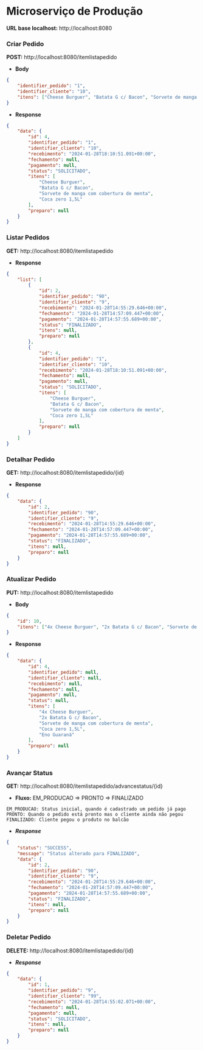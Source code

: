 # Microserviço de Produção

**URL base localhost:** http://localhost:8080

### Criar Pedido
**POST:** http://localhost:8080/itemlistapedido
* **Body**
```json
{
    "identifier_pedido": "1",
    "identifier_cliente": "10",
    "itens": ["Cheese Burguer", "Batata G c/ Bacon", "Sorvete de manga com cobertura de menta", "Coca zero 1,5L"]
}
```
* **Response**
```json
{
    "data": {
        "id": 4,
        "identifier_pedido": "1",
        "identifier_cliente": "10",
        "recebimento": "2024-01-28T18:10:51.091+00:00",
        "fechamento": null,
        "pagamento": null,
        "status": "SOLICITADO",
        "itens": [
            "Cheese Burguer",
            "Batata G c/ Bacon",
            "Sorvete de manga com cobertura de menta",
            "Coca zero 1,5L"
        ],
        "preparo": null
    }
}
```

### Listar Pedidos  
**GET:** http://localhost:8080/itemlistapedido
* **Response**
```json
{
    "list": [
        {
            "id": 2,
            "identifier_pedido": "90",
            "identifier_cliente": "9",
            "recebimento": "2024-01-28T14:55:29.646+00:00",
            "fechamento": "2024-01-28T14:57:09.447+00:00",
            "pagamento": "2024-01-28T14:57:55.689+00:00",
            "status": "FINALIZADO",
            "itens": null,
            "preparo": null
        },
        {
            "id": 4,
            "identifier_pedido": "1",
            "identifier_cliente": "10",
            "recebimento": "2024-01-28T18:10:51.091+00:00",
            "fechamento": null,
            "pagamento": null,
            "status": "SOLICITADO",
            "itens": [
                "Cheese Burguer",
                "Batata G c/ Bacon",
                "Sorvete de manga com cobertura de menta",
                "Coca zero 1,5L"
            ],
            "preparo": null
        }
    ]
}
```

### Detalhar Pedido
**GET:** http://localhost:8080/itemlistapedido/{id}
* **Response**
```json
{
    "data": {
        "id": 2,
        "identifier_pedido": "90",
        "identifier_cliente": "9",
        "recebimento": "2024-01-28T14:55:29.646+00:00",
        "fechamento": "2024-01-28T14:57:09.447+00:00",
        "pagamento": "2024-01-28T14:57:55.689+00:00",
        "status": "FINALIZADO",
        "itens": null,
        "preparo": null
    }
}
```

### Atualizar Pedido
**PUT:** http://localhost:8080/itemlistapedido
* **Body**
```json
{
    "id": 10,
    "itens": ["4x Cheese Burguer", "2x Batata G c/ Bacon", "Sorvete de manga com cobertura de menta", "Coca zero 1,5L", "Eno Guaraná"]
}
```
* **Response**
```json
{
    "data": {
        "id": 4,
        "identifier_pedido": null,
        "identifier_cliente": null,
        "recebimento": null,
        "fechamento": null,
        "pagamento": null,
        "status": null,
        "itens": [
            "4x Cheese Burguer",
            "2x Batata G c/ Bacon",
            "Sorvete de manga com cobertura de menta",
            "Coca zero 1,5L",
            "Eno Guaraná"
        ],
        "preparo": null
    }
}
```

### Avançar Status
**GET:** http://localhost:8080/itemlistapedido/advancestatus/{id}
* **Fluxo:** EM_PRODUCAO => PRONTO => FINALIZADO
```
EM_PRODUCAO: Status inicial, quando é cadastrado um pedido já pago
PRONTO: Quando o pedido está pronto mas o cliente ainda não pegou
FINALIZADO: Cliente pegou o produto no balcão
```
* ***Response***
```json
{
    "status": "SUCCESS",
    "message": "Status alterado para FINALIZADO",
    "data": {
        "id": 2,
        "identifier_pedido": "90",
        "identifier_cliente": "9",
        "recebimento": "2024-01-28T14:55:29.646+00:00",
        "fechamento": "2024-01-28T14:57:09.447+00:00",
        "pagamento": "2024-01-28T14:57:55.689+00:00",
        "status": "FINALIZADO",
        "itens": null,
        "preparo": null
    }
}
```

### Deletar Pedido
**DELETE:** http://localhost:8080/itemlistapedido/{id}
*  ***Response***
```json
{
    "data": {
        "id": 1,
        "identifier_pedido": "9",
        "identifier_cliente": "99",
        "recebimento": "2024-01-28T14:55:02.071+00:00",
        "fechamento": null,
        "pagamento": null,
        "status": "SOLICITADO",
        "itens": null,
        "preparo": null
    }
}
```
